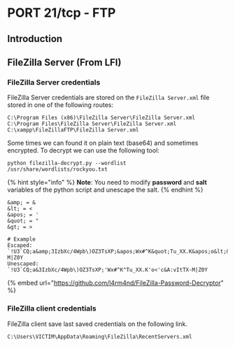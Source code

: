 # PORT 21/tcp - FTP

## Introduction

## FileZilla Server (From LFI)

### FileZilla Server credentials

FileZilla Server credentials are stored on the `FileZilla Server.xml` file stored in one of the following routes:

```
C:\Program Files (x86)\FileZilla Server\FileZilla Server.xml
C:\Program Files\FileZilla Server\FileZilla Server.xml
C:\xampp\FileZillaFTP\FileZilla Server.xml
```

Some times we can found it on plain text (base64) and sometimes encrypted. To decrypt we can use the following tool:

```
python filezilla-decrypt.py --wordlist /usr/share/wordlists/rockyou.txt
```

{% hint style="info" %}
**Note**: You need to modify **password** and **salt** variables of the python script and unescape the salt.
{% endhint %}

```
&amp; = &
&lt; = <
&apos; = '
&quot; = "
&gt; = >

# Example
Escaped:        `!U3`CQ;a&amp;3IzbXc/4Wpb\)OZ3TsXP;&apos;Wx#^K&quot;Tu_XX.K&apos;o&lt;&apos;c&amp;A:vItTX-M|Z0Y
Unescaped:      `!U3`CQ;a&3IzbXc/4Wpb\)OZ3TsXP;'Wx#^K"Tu_XX.K'o<'c&A:vItTX-M|Z0Y
```

{% embed url="https://github.com/l4rm4nd/FileZilla-Password-Decryptor" %}

### FileZilla client credentials

FileZilla client save last saved credentials on the following link.

```
C:\Users\VICTIM\AppData\Roaming\FileZilla\RecentServers.xml
```
